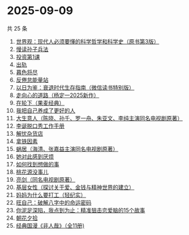 # 2025-09-09

共 25 条

<!-- BEGIN WEREAD -->
<!-- 最后更新时间 2025-09-09 13:25:02 +0800 -->
1. [世界观：现代人必须要懂的科学哲学和科学史（原书第3版）](https://weread.qq.com/web/bookDetail/61f322a071fac4b261f20c8)
1. [慢读孙子兵法](https://weread.qq.com/web/bookDetail/72732e40813aba573g017bb7)
1. [投资第1课](https://weread.qq.com/web/bookDetail/89b322f0813aba568g0116d0)
1. [出轨](https://weread.qq.com/web/bookDetail/adb32d20813aba51ag0144fc)
1. [暮色将尽](https://weread.qq.com/web/bookDetail/43332d10813ab789bg0191c4)
1. [反倦怠能量站](https://weread.qq.com/web/bookDetail/826324b0813aba1deg01589c)
1. [以日为鉴：衰退时代生存指南（微信读书特别版）](https://weread.qq.com/web/bookDetail/77d32440813aba4e2g01644a)
1. [走向心的道路（杨定一2025新作）](https://weread.qq.com/web/bookDetail/e56326d0813aba5aeg01948c)
1. [在轮下（果麦经典）](https://weread.qq.com/web/bookDetail/8f732c00813aba58fg0158c0)
1. [我把自己养成了更好的人](https://weread.qq.com/web/bookDetail/b4632600813ab94abg0147dd)
1. [大生意人（陈晓、孙千、罗一舟、朱亚文、李纯主演同名电视剧原著）](https://weread.qq.com/web/bookDetail/59132280813ab9dbeg0121f8)
1. [李诞脱口秀工作手册](https://weread.qq.com/web/bookDetail/17e324b07268888017e4c11)
1. [解忧杂货店](https://weread.qq.com/web/bookDetail/6d132250813ab6e84g017ca5)
1. [拿铁因素](https://weread.qq.com/web/bookDetail/a1a32200813ab9e87g014bf7)
1. [蜗居（海清、张嘉益主演同名电视剧原著）](https://weread.qq.com/web/bookDetail/d7932200813ab6ffeg016c0e)
1. [她对此感到厌烦](https://weread.qq.com/web/bookDetail/8f632e60813ab7dcbg015740)
1. [如何找到想做的事](https://weread.qq.com/web/bookDetail/71a32fb0813ab8de8g019cc9)
1. [桃花源没事儿](https://weread.qq.com/web/bookDetail/676320b0813aba52cg0179ad)
1. [亮剑（同名电视剧原著）](https://weread.qq.com/web/bookDetail/ba632bb0716754d8ba65b18)
1. [基层女性（探讨关于爱、金钱与精神世界的建立）](https://weread.qq.com/web/bookDetail/d3c3209072646383d3ce031)
1. [妈妈为什么要打工（轻纪实）](https://weread.qq.com/web/bookDetail/32032390813aba53eg016f25)
1. [旺自己：破解八字中的命运密码](https://weread.qq.com/web/bookDetail/b3e32640813aba53fg0128f2)
1. [你泥足深陷，我点到为止：精准狙击恋爱脑的15个故事](https://weread.qq.com/web/bookDetail/6dc32e30813aba4cdg017742)
1. [朝花夕拾](https://weread.qq.com/web/bookDetail/e7332a1072252ab2e732536)
1. [经典国漫《非人哉》（全11册)](https://weread.qq.com/web/bookDetail/37732440813aba55eg011ad0)
<!-- END WEREAD -->